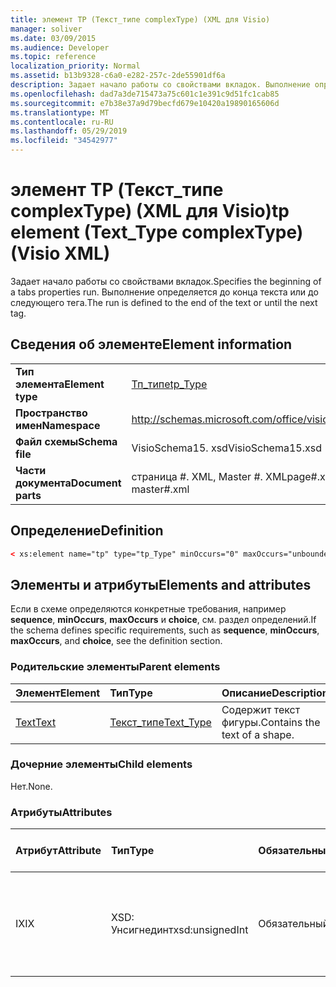 ```yaml
---
title: элемент TP (Текст_типе complexType) (XML для Visio)
manager: soliver
ms.date: 03/09/2015
ms.audience: Developer
ms.topic: reference
localization_priority: Normal
ms.assetid: b13b9328-c6a0-e282-257c-2de55901df6a
description: Задает начало работы со свойствами вкладок. Выполнение определяется до конца текста или до следующего тега.
ms.openlocfilehash: dad7a3de715473a75c601c1e391c9d51fc1cab85
ms.sourcegitcommit: e7b38e37a9d79becfd679e10420a19890165606d
ms.translationtype: MT
ms.contentlocale: ru-RU
ms.lasthandoff: 05/29/2019
ms.locfileid: "34542977"
---
```

# <a name="tp-element-texttype-complextype-visio-xml"></a><span data-ttu-id="b6ecb-104">элемент TP (Текст_типе complexType) (XML для Visio)</span><span class="sxs-lookup"><span data-stu-id="b6ecb-104">tp element (Text_Type complexType) (Visio XML)</span></span>

<span data-ttu-id="b6ecb-105">Задает начало работы со свойствами вкладок.</span><span class="sxs-lookup"><span data-stu-id="b6ecb-105">Specifies the beginning of a tabs properties run.</span></span> <span data-ttu-id="b6ecb-106">Выполнение определяется до конца текста или до следующего тега.</span><span class="sxs-lookup"><span data-stu-id="b6ecb-106">The run is defined to the end of the text or until the next tag.</span></span>
  
## <a name="element-information"></a><span data-ttu-id="b6ecb-107">Сведения об элементе</span><span class="sxs-lookup"><span data-stu-id="b6ecb-107">Element information</span></span>

|||
|:-----|:-----|
|<span data-ttu-id="b6ecb-108">**Тип элемента**</span><span class="sxs-lookup"><span data-stu-id="b6ecb-108">**Element type**</span></span> <br/> |[<span data-ttu-id="b6ecb-109">Тп_типе</span><span class="sxs-lookup"><span data-stu-id="b6ecb-109">tp_Type</span></span>](tp_type-complextypevisio-xml.md) <br/> |
|<span data-ttu-id="b6ecb-110">**Пространство имен**</span><span class="sxs-lookup"><span data-stu-id="b6ecb-110">**Namespace**</span></span> <br/> |http://schemas.microsoft.com/office/visio/2012/main  <br/> |
|<span data-ttu-id="b6ecb-111">**Файл схемы**</span><span class="sxs-lookup"><span data-stu-id="b6ecb-111">**Schema file**</span></span> <br/> |<span data-ttu-id="b6ecb-112">VisioSchema15. xsd</span><span class="sxs-lookup"><span data-stu-id="b6ecb-112">VisioSchema15.xsd</span></span>  <br/> |
|<span data-ttu-id="b6ecb-113">**Части документа**</span><span class="sxs-lookup"><span data-stu-id="b6ecb-113">**Document parts**</span></span> <br/> |<span data-ttu-id="b6ecb-114">страница #. XML, Master #. XML</span><span class="sxs-lookup"><span data-stu-id="b6ecb-114">page#.xml, master#.xml</span></span>  <br/> |
   
## <a name="definition"></a><span data-ttu-id="b6ecb-115">Определение</span><span class="sxs-lookup"><span data-stu-id="b6ecb-115">Definition</span></span>

```XML
< xs:element name="tp" type="tp_Type" minOccurs="0" maxOccurs="unbounded" ></xs:element >
```

## <a name="elements-and-attributes"></a><span data-ttu-id="b6ecb-116">Элементы и атрибуты</span><span class="sxs-lookup"><span data-stu-id="b6ecb-116">Elements and attributes</span></span>

<span data-ttu-id="b6ecb-117">Если в схеме определяются конкретные требования, например **sequence**, **minOccurs**, **maxOccurs** и **choice**, см. раздел определений.</span><span class="sxs-lookup"><span data-stu-id="b6ecb-117">If the schema defines specific requirements, such as **sequence**, **minOccurs**, **maxOccurs**, and **choice**, see the definition section.</span></span> 
  
### <a name="parent-elements"></a><span data-ttu-id="b6ecb-118">Родительские элементы</span><span class="sxs-lookup"><span data-stu-id="b6ecb-118">Parent elements</span></span>

|<span data-ttu-id="b6ecb-119">**Элемент**</span><span class="sxs-lookup"><span data-stu-id="b6ecb-119">**Element**</span></span>|<span data-ttu-id="b6ecb-120">**Тип**</span><span class="sxs-lookup"><span data-stu-id="b6ecb-120">**Type**</span></span>|<span data-ttu-id="b6ecb-121">**Описание**</span><span class="sxs-lookup"><span data-stu-id="b6ecb-121">**Description**</span></span>|
|:-----|:-----|:-----|
|[<span data-ttu-id="b6ecb-122">Text</span><span class="sxs-lookup"><span data-stu-id="b6ecb-122">Text</span></span>](text-element-shapesheet_type-complextypevisio-xml.md) <br/> |[<span data-ttu-id="b6ecb-123">Текст_типе</span><span class="sxs-lookup"><span data-stu-id="b6ecb-123">Text_Type</span></span>](text_type-complextypevisio-xml.md) <br/> |<span data-ttu-id="b6ecb-124">Содержит текст фигуры.</span><span class="sxs-lookup"><span data-stu-id="b6ecb-124">Contains the text of a shape.</span></span>  <br/> |
   
### <a name="child-elements"></a><span data-ttu-id="b6ecb-125">Дочерние элементы</span><span class="sxs-lookup"><span data-stu-id="b6ecb-125">Child elements</span></span>

<span data-ttu-id="b6ecb-126">Нет.</span><span class="sxs-lookup"><span data-stu-id="b6ecb-126">None.</span></span>
  
### <a name="attributes"></a><span data-ttu-id="b6ecb-127">Атрибуты</span><span class="sxs-lookup"><span data-stu-id="b6ecb-127">Attributes</span></span>

|<span data-ttu-id="b6ecb-128">**Атрибут**</span><span class="sxs-lookup"><span data-stu-id="b6ecb-128">**Attribute**</span></span>|<span data-ttu-id="b6ecb-129">**Тип**</span><span class="sxs-lookup"><span data-stu-id="b6ecb-129">**Type**</span></span>|<span data-ttu-id="b6ecb-130">**Обязательный**</span><span class="sxs-lookup"><span data-stu-id="b6ecb-130">**Required**</span></span>|<span data-ttu-id="b6ecb-131">**Описание**</span><span class="sxs-lookup"><span data-stu-id="b6ecb-131">**Description**</span></span>|<span data-ttu-id="b6ecb-132">**Возможные значения**</span><span class="sxs-lookup"><span data-stu-id="b6ecb-132">**Possible values**</span></span>|
|:-----|:-----|:-----|:-----|:-----|
|<span data-ttu-id="b6ecb-133">IX</span><span class="sxs-lookup"><span data-stu-id="b6ecb-133">IX</span></span>  <br/> |<span data-ttu-id="b6ecb-134">XSD: Унсигнединт</span><span class="sxs-lookup"><span data-stu-id="b6ecb-134">xsd:unsignedInt</span></span>  <br/> |<span data-ttu-id="b6ecb-135">Обязательный</span><span class="sxs-lookup"><span data-stu-id="b6ecb-135">required</span></span>  <br/> |<span data-ttu-id="b6ecb-136">Отсчитываемый от нуля индекс элемента в его родительском элементе.</span><span class="sxs-lookup"><span data-stu-id="b6ecb-136">The zero-based index of the element within its parent element.</span></span>  <br/> |<span data-ttu-id="b6ecb-137">Значения типа XSD: Унсигнединт.</span><span class="sxs-lookup"><span data-stu-id="b6ecb-137">Values of the xsd:unsignedInt type.</span></span>  <br/> |
   

